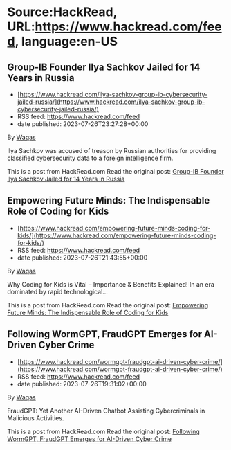 # Source:HackRead, URL:https://www.hackread.com/feed, language:en-US

## Group-IB Founder Ilya Sachkov Jailed for 14 Years in Russia
 - [https://www.hackread.com/ilya-sachkov-group-ib-cybersecurity-jailed-russia/](https://www.hackread.com/ilya-sachkov-group-ib-cybersecurity-jailed-russia/)
 - RSS feed: https://www.hackread.com/feed
 - date published: 2023-07-26T23:27:28+00:00

<p>By <a href="https://www.hackread.com/author/hackread/" rel="nofollow">Waqas</a></p>
<p>Ilya Sachkov was accused of treason by Russian authorities for providing classified cybersecurity data to a foreign intelligence firm.</p>
<p>This is a post from HackRead.com Read the original post: <a href="https://www.hackread.com/ilya-sachkov-group-ib-cybersecurity-jailed-russia/" rel="nofollow">Group-IB Founder Ilya Sachkov Jailed for 14 Years in Russia</a></p>

## Empowering Future Minds: The Indispensable Role of Coding for Kids
 - [https://www.hackread.com/empowering-future-minds-coding-for-kids/](https://www.hackread.com/empowering-future-minds-coding-for-kids/)
 - RSS feed: https://www.hackread.com/feed
 - date published: 2023-07-26T21:43:55+00:00

<p>By <a href="https://www.hackread.com/author/hackread/" rel="nofollow">Waqas</a></p>
<p>Why Coding for Kids is Vital &#8211; Importance &#38; Benefits Explained! In an era dominated by rapid technological&#8230;</p>
<p>This is a post from HackRead.com Read the original post: <a href="https://www.hackread.com/empowering-future-minds-coding-for-kids/" rel="nofollow">Empowering Future Minds: The Indispensable Role of Coding for Kids</a></p>

## Following WormGPT, FraudGPT Emerges for AI-Driven Cyber Crime
 - [https://www.hackread.com/wormgpt-fraudgpt-ai-driven-cyber-crime/](https://www.hackread.com/wormgpt-fraudgpt-ai-driven-cyber-crime/)
 - RSS feed: https://www.hackread.com/feed
 - date published: 2023-07-26T19:31:02+00:00

<p>By <a href="https://www.hackread.com/author/hackread/" rel="nofollow">Waqas</a></p>
<p>FraudGPT: Yet Another AI-Driven Chatbot Assisting Cybercriminals in Malicious Activities.</p>
<p>This is a post from HackRead.com Read the original post: <a href="https://www.hackread.com/wormgpt-fraudgpt-ai-driven-cyber-crime/" rel="nofollow">Following WormGPT, FraudGPT Emerges for AI-Driven Cyber Crime</a></p>

